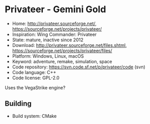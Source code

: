 # Privateer - Gemini Gold

- Home: http://privateer.sourceforge.net/, https://sourceforge.net/projects/privateer/
- Inspiration: Wing Commander: Privateer
- State: mature, inactive since 2012
- Download: http://privateer.sourceforge.net/files.shtml, https://sourceforge.net/projects/privateer/files/
- Platform: Windows, Linux, macOS
- Keyword: adventure, remake, simulation, space
- Code repository: https://svn.code.sf.net/p/privateer/code (svn)
- Code language: C++
- Code license: GPL-2.0

Uses the VegaStrike engine?

## Building

- Build system: CMake
